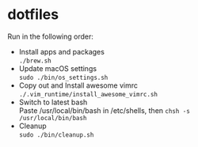 # dotfiles

Run in the following order:
- Install apps and packages  
`./brew.sh`
- Update macOS settings  
`sudo ./bin/os_settings.sh` 
- Copy out and Install awesome vimrc  
`./.vim_runtime/install_awesome_vimrc.sh`
- Switch to latest bash  
Paste /usr/local/bin/bash in /etc/shells, then `chsh -s /usr/local/bin/bash`
- Cleanup  
`sudo ./bin/cleanup.sh`
